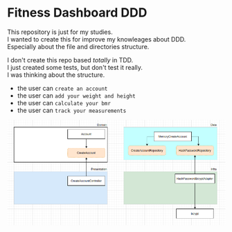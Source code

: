 # Fitness Dashboard DDD

This repository is just for my studies.\
I wanted to create this for improve my knowleages about DDD.\
Especially about the file and directories structure.

I don't create this repo based *totally* in TDD.\
I just created some tests, but don't test it really.\
I was thinking about the structure.

- the user can `create an account`
- the user can `add your weight and height`
- the user can `calculate your bmr`
- the user can `track your measurements`

![draw.io](prints/print-01.png)
